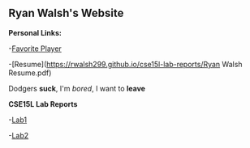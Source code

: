 ## Ryan Walsh's Website
**Personal Links:**

-[Favorite Player](https://rwalsh299.github.io/cse15l-lab-reports/bestplayerever.html)

-[Resume](https://rwalsh299.github.io/cse15l-lab-reports/Ryan Walsh Resume.pdf)

Dodgers **suck**, I'm *bored*, I want to **leave**

**CSE15L Lab Reports**

-[Lab1](https://rwalsh299.github.io/cse15l-lab-reports/lab-report-1-week-2.html)

-[Lab2](https://rwalsh299.github.io/cse15l-lab-reports/lab-report-2-week-4.html)
